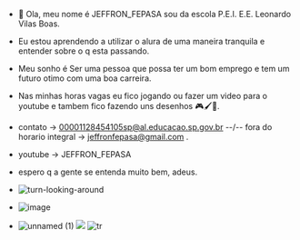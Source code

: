 - 👋 Ola, meu nome é JEFFRON_FEPASA
sou da escola P.E.I. E.E. Leonardo Vilas Boas.
- Eu estou aprendendo a utilizar o alura de uma maneira tranquila e entender sobre o q esta passando.
- Meu sonho é Ser uma pessoa que possa ter um bom emprego e tem um futuro otimo com uma boa carreira.
- Nas minhas horas vagas eu fico jogando ou fazer um video para o youtube e tambem fico fazendo uns desenhos 🎮🖌️🎥.
- contato -> 00001128454105sp@al.educacao.sp.gov.br --\/-- fora do horario integral -> jeffronfepasa@gmail.com .
- youtube -> JEFFRON_FEPASA
- espero q a gente se entenda muito bem, adeus.
- ![turn-looking-around](https://github.com/user-attachments/assets/9a09f962-ade6-4194-8667-e2a0ce440b71
)
- ![image](https://github.com/user-attachments/assets/ad513067-c1f2-4f8c-8d50-705075ce9888
)

- ![unnamed (1)](https://github.com/user-attachments/assets/8398295c-17bd-4b24-afe7-cbe01c970e3c
)
![](https://tenor.com/pt-BR/view/toothless-yoshi-cas-van-de-pol-how-to-train-your-dragon-gif-3895550527008532813
)
![tr](https://github.com/user-attachments/assets/3295b1ed-12b5-4457-92b4-ae301042dfcc
)
